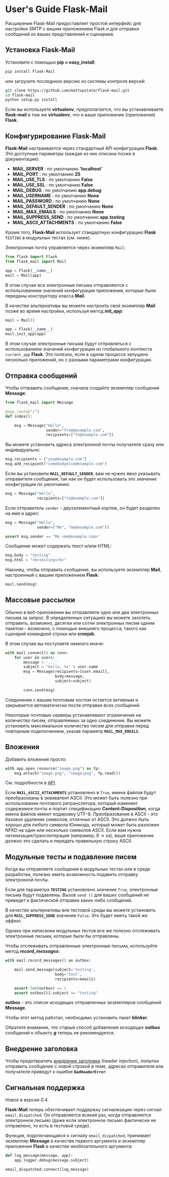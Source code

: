# User's Guide Flask-Mail

Расширение Flask-Mail предоставляет простой интерфейс для настройки SMTP с вашим приложением Flask и для отправки сообщений из ваших представлений и сценариев.

## Установка Flask-Mail

Установите с помощью **pip** и **easy\_install**:

```python
pip install Flask-Mail
```

или загрузите последнюю версию из системы контроля версий:

```bash
git clone https://github.com/mattupstate/flask-mail.git
cd flask-mail
python setup.py install
```

Если вы используете **virtualenv**, предполагается, что вы устанавливаете **flask-mail** в том же **virtualenv**, что и ваше приложение (приложения) **Flask**.

## Конфигурирование Flask-Mail

**Flask-Mail** настраивается через стандартный API конфигурации **Flask**. Это доступные параметры (каждая из них описана позже в документации):

* **MAIL\_SERVER** : по умолчанию **‘localhost’**
* **MAIL\_PORT** : по умолчанию **25**
* **MAIL\_USE\_TLS** : по умолчанию **False**
* **MAIL\_USE\_SSL** : по умолчанию **False**
* **MAIL\_DEBUG** : по умолчанию **app.debug**
* **MAIL\_USERNAME** : по умолчанию **None**
* **MAIL\_PASSWORD** : по умолчанию **None**
* **MAIL\_DEFAULT\_SENDER** : по умолчанию **None**
* **MAIL\_MAX\_EMAILS** : по умолчанию **None**
* **MAIL\_SUPPRESS\_SEND** : по умолчанию **app.testing**
* **MAIL\_ASCII\_ATTACHMENTS** : по умолчанию **False**

Кроме того, **Flask-Mail** использует стандартную конфигурацию **Flask** `TESTING` в модульных тестах (см. ниже).

Электронная почта управляется через экземпляр `Mail`:

```python
from flask import Flask
from flask_mail import Mail

app = Flask(__name__)
mail = Mail(app)
```

В этом случае все электронные письма отправляются с использованием значений конфигурации приложения, которые были переданы конструктору класса **Mail**.

В качестве альтернативы вы можете настроить свой экземпляр **Mail** позже во время настройки, используя метод _**init\_app**_:

```python
mail = Mail()

app = Flask(__name__)
mail.init_app(app)
```

В этом случае электронные письма будут отправляться с использованием значений конфигурации из глобального контекста `current_app` **Flask**. Это полезно, если в одном процессе запущено несколько приложений, но с разными параметрами конфигурации.

## Отправка сообщений

Чтобы отправить сообщение, сначала создайте экземпляр сообщения **Message**:

```python
from flask_mail import Message

@app.route("/")
def index():

    msg = Message("Hello",
                  sender="from@example.com",
                  recipients=["to@example.com"])
```

Вы можете установить адреса электронной почты получателя сразу или индивидуально:

```python
msg.recipients = ["you@example.com"]
msg.add_recipient("somebodyelse@example.com")
```

Если вы установили **`MAIL_DEFAULT_SENDER`**, вам не нужно явно указывать отправителя сообщения, так как он будет использовать это значение конфигурации по умолчанию:

```python
msg = Message("Hello",
              recipients=["to@example.com"])
```

Если отправитель `sender` - двухэлементный кортеж, он будет разделен на имя и адрес:

```python
msg = Message("Hello",
              sender=("Me", "me@example.com"))

assert msg.sender == "Me <me@example.com>"
```

Сообщение может содержать текст и/или HTML:

```python
msg.body = "testing"
msg.html = "<b>testing</b>"
```

Наконец, чтобы отправить сообщение, вы используете экземпляр **Mail**, настроенный с вашим приложением **Flask**:

```python
mail.send(msg)
```

## Массовые рассылки

Обычно в веб-приложении вы отправляете одно или два электронных письма за запрос. В определенных ситуациях вы можете захотеть отправить, возможно, десятки или сотни электронных писем одним пакетом - возможно, с помощью внешнего процесса, такого как сценарий командной строки или **cronjob**.

В этом случае вы поступаете немного иначе:

```python
with mail.connect() as conn:
    for user in users:
        message = '...'
        subject = "hello, %s" % user.name
        msg = Message(recipients=[user.email],
                      body=message,
                      subject=subject)

        conn.send(msg)
```

Соединение с вашим почтовым хостом остается активным и закрывается автоматически после отправки всех сообщений.

Некоторые почтовые серверы устанавливают ограничение на количество писем, отправляемых за одно соединение. Вы можете установить максимальное количество писем для отправки перед повторным подключением, указав параметр **`MAIL_MAX_EMAILS`**.

## Вложения

Добавить вложения просто:

```python
with app.open_resource("image.png") as fp:
    msg.attach("image.png", "image/png", fp.read())
```

См. подробности в [API](api-flask-mail.md).

Если **`MAIL_ASCII_ATTACHMENTS`** установлено в `True`, имена файлов будут преобразованы в эквивалент ASCII. Это может быть полезно при использовании почтового ретранслятора, который изменяет содержимое почты и портит спецификацию **Content-Disposition**, когда имена файлов имеют кодировку UTF-8. Преобразование в ASCII - это базовое удаление символов, отличных от ASCII. Это должно быть хорошо для любого символа Юникода, который может быть разложен NFKD на один или несколько символов ASCII. Если вам нужна латинизация/транслитерация (например, ß → ss), ваше приложение должно это сделать и передать правильную строку ASCII.

## Модульные тесты и подавление писем

Когда вы отправляете сообщения в модульных тестах или в среде разработки, полезно иметь возможность подавить отправку электронной почты.

Если для параметра **`TESTING`** установлено значение `True`, электронные письма будут подавлены. Вызов `send ()` для ваших сообщений не приведет к фактической отправке каких-либо сообщений.

В качестве альтернативы вне тестовой среды вы можете установить для **`MAIL_SUPPRESS_SEND`** значение `False`. Это будет иметь такой же эффект.

Однако при написании модульных тестов все же полезно отслеживать электронные письма, которые были бы отправлены.

Чтобы отслеживать отправленные электронные письма, используйте метод _**record\_messages**_:

```python
with mail.record_messages() as outbox:

    mail.send_message(subject='testing',
                      body='test',
                      recipients=emails)

    assert len(outbox) == 1
    assert outbox[0].subject == "testing"
```

**outbox** - это список исходящих отправленных экземпляров сообщений **Message**.

Чтобы этот метод работал, необходимо установить пакет **blinker**.

Обратите внимание, что старый способ добавления исходящих **outbox** сообщений к объекту _**g**_ теперь не рекомендуется.

## Внедрение заголовка

Чтобы предотвратить [внедрение заголовка](http://nyphp.org/PHundamentals/8\_Preventing-Email-Header-Injection) (header injection), попытки отправить сообщение с новой строкой в теме, адресах отправителя или получателя приведут к ошибке **`BadHeaderError`**.

## Сигнальная поддержка

_Новое в версии 0.4_.

**Flask-Mail** теперь обеспечивает поддержку сигнализации через сигнал `email_dispatched`. Он отправляется всякий раз, когда отправляется электронное письмо (даже если электронное письмо фактически не отправлено, то есть в тестовой среде).

Функция, подключающаяся к сигналу `email_dispatched`, принимает экземпляр **Message** в качестве первого аргумента и экземпляр приложения **Flask** в качестве необязательного аргумента:

```python
def log_message(message, app):
    app.logger.debug(message.subject)

email_dispatched.connect(log_message)
```
